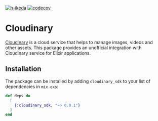 [![h-ikeda](https://circleci.com/gh/h-ikeda/cloudinary-elixir.svg?style=svg)](https://circleci.com/gh/h-ikeda/cloudinary-elixir) [![codecov](https://codecov.io/gh/h-ikeda/cloudinary-elixir/branch/master/graph/badge.svg)](https://codecov.io/gh/h-ikeda/cloudinary-elixir)
# Cloudinary

[Cloudinary](https://cloudinary.com) is a cloud service that helps to manage
images, videos and other assets. This package provides an unofficial
integration with Cloudinary service for Elixir applications.

## Installation

The package can be installed by adding `cloudinary_sdk` to your list of
dependencies in `mix.exs`:

```elixir
def deps do
  [
    {:cloudinary_sdk, "~> 0.0.1"}
  ]
end
```
